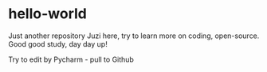 # hello-world
Just another repository
Juzi here, try to learn more on coding, open-source. Good good study, day day up!

Try to edit by Pycharm - pull to Github
